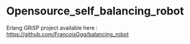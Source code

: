 # Opensource_self_balancing_robot
Erlang GRiSP project available here : https://github.com/FrancoisGgg/balancing_robot
